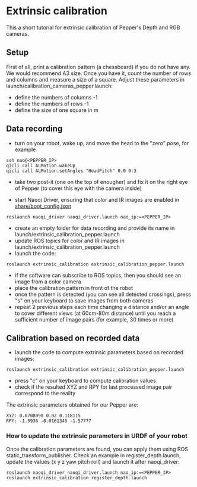 # Extrinsic calibration

This a short tutorial for extrinsic calibration of Pepper's Depth and RGB cameras.

## Setup

First of all, print a calibration pattern (a chessboard) if you do not have any. We would recommend A3 size. Once you have it, count the number of rows and columns and measure a size of a square. Adjust these parameters in launch/calibration_cameras_pepper.launch:
* define the numbers of columns -1
* define the numbers of rows -1 
* define the size of one square in m

## Data recording

* turn on your robot, wake up, and move the head to the "zero" pose, for example
```
ssh nao@<PEPPER_IP>
qicli call ALMotion.wakeUp
qicli call ALMotion.setAngles "HeadPitch" 0.0 0.3
```

* take two post-it (one on the top of enougher) and fix it on the right eye of Pepper (to cover this eye with the camera inside)

* start Naoqi Driver, ensuring that color and IR images are enabled in [share/boot_config.json](http://protolab.aldebaran.com:9000/mummer/naoqi_driver/blob/master/share/boot_config.json)
```
roslaunch naoqi_driver naoqi_driver.launch nao_ip:=<PEPPER_IP>
```

* create an empty folder for data recording and provide its name in launch/extrinsic_calibration_pepper.launch
* update ROS topics for color and IR images in launch/extrinsic_calibration_pepper.launch
* launch the code:
```
roslaunch extrinsic_calibration extrinsic_calibration_pepper.launch
```

* if the software can subscribe to ROS topics, then you should see an image from a color camera
* place the calibration pattern in front of the robot
* once the pattern is detected (you can see all detected crossings), press "s" on your keyboard to save images from both cameras
* repeat 2 previous steps each time changing a distance and/or an angle to cover different views (at 60cm-80m distance) until you reach a sufficient number of image pairs (for example, 30 times or more)

## Calibration based on recorded data
* launch the code to compute extrinsic parameters based on recorded images:
```
roslaunch extrinsic_calibration extrinsic_calibration_pepper.launch
```

* press "c" on your keyboard to compute calibration values
* check if the resulted XYZ and RPY for last processed image pair correspond to the reality

The extrinsic parameters obtained for our Pepper are:

```
XYZ: 0.0708098 0.02 0.118115
RPY: -1.5936 -0.0161345 -1.57777
```

### How to update the extrinsic parameters in URDF of your robot

Once the calibration parameters are found, you can apply them using ROS static_transform_publisher. Check an example in register_depth.launch, update the values (x y z yaw pitch roll) and launch it after naoqi_driver:
```
roslaunch naoqi_driver naoqi_driver.launch nao_ip:=<PEPPER_IP>
roslaunch extrinsic_calibration register_depth.launch
```
